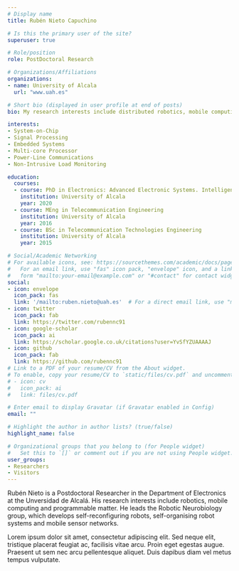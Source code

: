 ```yaml
---
# Display name
title: Rubén Nieto Capuchino

# Is this the primary user of the site?
superuser: true

# Role/position
role: PostDoctoral Research

# Organizations/Affiliations
organizations:
- name: University of Alcala
  url: "www.uah.es"

# Short bio (displayed in user profile at end of posts)
bio: My research interests include distributed robotics, mobile computing and programmable matter.

interests:
- System-on-Chip
- Signal Processing
- Embedded Systems
- Multi-core Processor
- Power-Line Communications
- Non-Intrusive Load Monitoring

education:
  courses:
  - course: PhD in Electronics: Advanced Electronic Systems. Intelligent Systems
    institution: University of Alcala
    year: 2020
  - course: MEng in Telecommunication Engineering
    institution: University of Alcala
    year: 2016
  - course: BSc in Telecommunication Technologies Engineering
    institution: University of Alcala
    year: 2015

# Social/Academic Networking
# For available icons, see: https://sourcethemes.com/academic/docs/page-builder/#icons
#   For an email link, use "fas" icon pack, "envelope" icon, and a link in the
#   form "mailto:your-email@example.com" or "#contact" for contact widget.
social:
- icon: envelope
  icon_pack: fas
  link: '/mailto:ruben.nieto@uah.es'  # For a direct email link, use "mailto:ruben.nieto@uah.es".
- icon: twitter
  icon_pack: fab
  link: https://twitter.com/rubennc91
- icon: google-scholar
  icon_pack: ai
  link: https://scholar.google.co.uk/citations?user=YvSfYZUAAAAJ
- icon: github
  icon_pack: fab
  link: https://github.com/rubennc91
# Link to a PDF of your resume/CV from the About widget.
# To enable, copy your resume/CV to `static/files/cv.pdf` and uncomment the lines below.
# - icon: cv
#   icon_pack: ai
#   link: files/cv.pdf

# Enter email to display Gravatar (if Gravatar enabled in Config)
email: ""

# Highlight the author in author lists? (true/false)
highlight_name: false

# Organizational groups that you belong to (for People widget)
#   Set this to `[]` or comment out if you are not using People widget.
user_groups:
- Researchers
- Visitors
---
```


Rubén Nieto is a Postdoctoral Researcher in the Department of Electronics at the Unversidad de Alcalá. His research interests include robotics, mobile computing and programmable matter. He leads the Robotic Neurobiology group, which develops self-reconfiguring robots, self-organising robot systems and mobile sensor networks.

Lorem ipsum dolor sit amet, consectetur adipiscing elit. Sed neque elit, tristique placerat feugiat ac, facilisis vitae arcu. Proin eget egestas augue. Praesent ut sem nec arcu pellentesque aliquet. Duis dapibus diam vel metus tempus vulputate.
